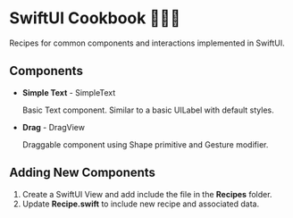 # SwiftUI Cookbook 👨🏻‍🍳
Recipes for common components and interactions implemented in SwiftUI.

## Components

- **Simple Text** - SimpleText

  Basic Text component. Similar to a basic UILabel with default styles.

- **Drag** - DragView

  Draggable component using Shape primitive and Gesture modifier.


## Adding New Components

1. Create a SwiftUI View and add include the file in the **Recipes** folder.
2. Update **Recipe.swift** to include new recipe and associated data.
